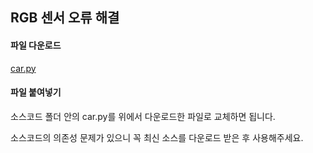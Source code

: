 ## RGB 센서 오류 해결

#### 파일 다운로드

[car.py](http://drive.google.com/uc?export=view&id=1wgkK9THNvltOTwxrq71eKghZ-PmtiSLg)



#### 파일 붙여넣기

소스코드 폴더 안의 car.py를 위에서 다운로드한 파일로 교체하면 됩니다.

소스코드의 의존성 문제가 있으니 꼭 최신 소스를 다운로드 받은 후 사용해주세요.